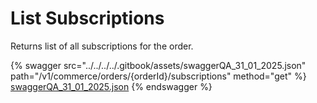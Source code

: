 # List Subscriptions

Returns list of all subscriptions for the order.

{% swagger src="../../../../.gitbook/assets/swaggerQA_31_01_2025.json" path="/v1/commerce/orders/{orderId}/subscriptions" method="get" %}
[swaggerQA_31_01_2025.json](../../../../.gitbook/assets/swaggerQA_31_01_2025.json)
{% endswagger %}
